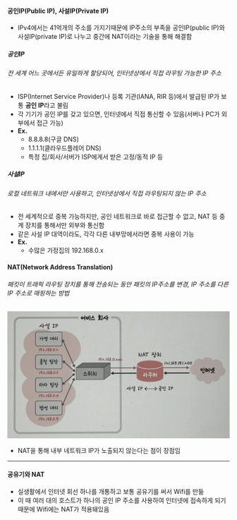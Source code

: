 #### 공인IP(Public IP), 사설IP(Private IP)

- IPv4에서는 41억개의 주소를 가지기때문에 IP주소의 부족을 공인IP(public IP)와 사설IP(private IP)로 나누고 중간에 NAT이라는 기술을 통해 해결함

##### 공인IP

###### 전 세계 어느 곳에서든 유일하게 할당되어, 인터넷상에서 직접 라우팅 가능한 IP 주소

- ISP(Internet Service Provider)나 등록 기관(IANA, RIR 등)에서 발급된 IP가 보통 **공인 IP**라고 불림
- 각 기기가 공인 IP를 갖고 있으면, 인터넷에서 직접 통신할 수 있음(서버나 PC가 외부에서 접근 가능)
- **Ex.**
  - 8.8.8.8(구글 DNS)
  - 1.1.1.1(클라우드플레어 DNS)
  - 특정 집/회사/서버가 ISP에게서 받은 고정/동적 IP 등

##### 사설IP

###### 로컬 네트워크 내에서만 사용하고, 인터넷상에서 직접 라우팅되지 않는 IP 주소

- 전 세계적으로 중복 가능하지만, 공인 네트워크로 바로 접근할 수 없고, NAT 등 중계 장치를 통해서만 외부와 통신함
- 같은 사설 IP 대역이라도, 각각 다른 내부망에서라면 중복 사용이 가능
- **Ex.**
  - 수많은 가정집의 192.168.0.x

#### NAT(Network Address Translation)

###### 패킷이 트래픽 라우팅 장치를 통해 전송되는 동안 패킷의 IP주소를 변경, IP 주소를 다른 IP 주소로 매핑하는 방법

![alt text](IMG_6092.jpg)

- NAT을 통해 내부 네트워크 IP가 노출되지 않는다는 점이 장점임

---

#### 공유기와 NAT

- 실생활에서 인터넷 회선 하나를 개통하고 보통 공유기를 써서 Wifi를 만듦
- 이 때 여러 대의 호스트가 하나의 공인 IP 주소를 사용하여 인터넷에 접속하게 되기때문에 Wifi에는 NAT가 적용돼있음
